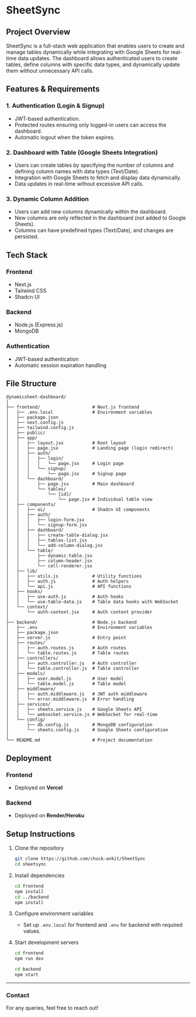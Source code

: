 # SheetSync

## Project Overview
SheetSync is a full-stack web application that enables users to create and manage tables dynamically while integrating with Google Sheets for real-time data updates. The dashboard allows authenticated users to create tables, define columns with specific data types, and dynamically update them without unnecessary API calls.

## Features & Requirements
### 1. Authentication (Login & Signup)
- JWT-based authentication.
- Protected routes ensuring only logged-in users can access the dashboard.
- Automatic logout when the token expires.

### 2. Dashboard with Table (Google Sheets Integration)
- Users can create tables by specifying the number of columns and defining column names with data types (Text/Date).
- Integration with Google Sheets to fetch and display data dynamically.
- Data updates in real-time without excessive API calls.

### 3. Dynamic Column Addition
- Users can add new columns dynamically within the dashboard.
- New columns are only reflected in the dashboard (not added to Google Sheets).
- Columns can have predefined types (Text/Date), and changes are persisted.

## Tech Stack
### Frontend
- Next.js
- Tailwind CSS
- Shadcn UI

### Backend
- Node.js (Express.js)
- MongoDB

### Authentication
- JWT-based authentication
- Automatic session expiration handling

## File Structure
```
dynamicsheet-dashboard/
│
├── frontend/                    # Next.js frontend
│   ├── .env.local               # Environment variables
│   ├── package.json
│   ├── next.config.js
│   ├── tailwind.config.js
│   ├── public/
│   ├── app/
│   │   ├── layout.jsx           # Root layout
│   │   ├── page.jsx             # Landing page (login redirect)
│   │   ├── auth/
│   │   │   ├── login/
│   │   │   │   └── page.jsx     # Login page
│   │   │   └── signup/
│   │   │       └── page.jsx     # Signup page
│   │   └── dashboard/
│   │       ├── page.jsx         # Main dashboard
│   │       └── tables/
│   │           └── [id]/
│   │               └── page.jsx # Individual table view
│   ├── components/
│   │   ├── ui/                  # Shadcn UI components
│   │   ├── auth/
│   │   │   ├── login-form.jsx
│   │   │   └── signup-form.jsx
│   │   ├── dashboard/
│   │   │   ├── create-table-dialog.jsx
│   │   │   ├── tables-list.jsx
│   │   │   └── add-column-dialog.jsx
│   │   └── table/
│   │       ├── dynamic-table.jsx
│   │       ├── column-header.jsx
│   │       └── cell-renderer.jsx
│   ├── lib/
│   │   ├── utils.js             # Utility functions
│   │   ├── auth.js              # Auth helpers
│   │   └── api.js               # API functions
│   ├── hooks/
│   │   ├── use-auth.js          # Auth hooks
│   │   └── use-table-data.js    # Table data hooks with WebSocket
│   └── context/
│       └── auth-context.jsx     # Auth context provider
│
├── backend/                     # Node.js backend
│   ├── .env                     # Environment variables
│   ├── package.json
│   ├── server.js                # Entry point
│   ├── routes/
│   │   ├── auth.routes.js       # Auth routes
│   │   └── table.routes.js      # Table routes
│   ├── controllers/
│   │   ├── auth.controller.js   # Auth controller
│   │   └── table.controller.js  # Table controller
│   ├── models/
│   │   ├── user.model.js        # User model
│   │   └── table.model.js       # Table model
│   ├── middleware/
│   │   ├── auth.middleware.js   # JWT auth middleware
│   │   └── error.middleware.js  # Error handling
│   ├── services/
│   │   ├── sheets.service.js    # Google Sheets API
│   │   └── websocket.service.js # WebSocket for real-time
│   └── config/
│       ├── db.config.js         # MongoDB configuration
│       └── sheets.config.js     # Google Sheets configuration
│
└── README.md                    # Project documentation
```

## Deployment
### Frontend
- Deployed on **Vercel**

### Backend
- Deployed on **Render/Heroku**

## Setup Instructions
1. Clone the repository
   ```sh
   git clone https://github.com/chuck-ankit/SheetSync
   cd sheetsync
   ```

2. Install dependencies
   ```sh
   cd frontend
   npm install
   cd ../backend
   npm install
   ```

3. Configure environment variables
   - Set up `.env.local` for frontend and `.env` for backend with required values.

4. Start development servers
   ```sh
   cd frontend
   npm run dev
   ```
   ```sh
   cd backend
   npm start
   ```


---
### Contact
For any queries, feel free to reach out!

